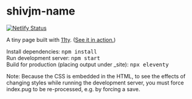 # shivjm-name

[![Netlify Status](https://api.netlify.com/api/v1/badges/53c2eff6-5a87-4112-83d6-ada7bc0e2efc/deploy-status)](https://app.netlify.com/sites/modest-euler-f2dd2f/deploys)

A tiny page built with [11ty](https://11ty.dev/). ([See it in action.](https://shivjm.name/))

Install dependencies: <kbd>npm install</kbd><br>
Run development server: <kbd>npm start</kbd><br>
Build for production (placing output under _site): <kbd>npx eleventy</kbd>

Note: Because the CSS is embedded in the HTML, to see the effects of changing styles while running the development server, you must force index.pug to be re-processed, e.g. by forcing a save.
